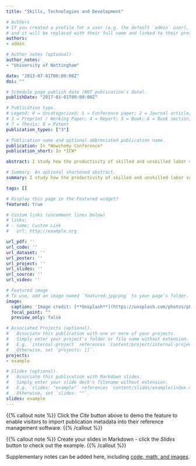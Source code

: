 ```yaml
---
title: "Skills, Technologies and Development"

# Authors
# If you created a profile for a user (e.g. the default `admin` user), write the username (folder name) here 
# and it will be replaced with their full name and linked to their profile.
authors:
- admin

# Author notes (optional)
author_notes:
- "University of Nottingham"

date: "2013-07-01T00:00:00Z"
doi: ""

# Schedule page publish date (NOT publication's date).
publishDate: "2017-01-01T00:00:00Z"

# Publication type.
# Legend: 0 = Uncategorized; 1 = Conference paper; 2 = Journal article;
# 3 = Preprint / Working Paper; 4 = Report; 5 = Book; 6 = Book section;
# 7 = Thesis; 8 = Patent
publication_types: ["3"]

# Publication name and optional abbreviated publication name.
publication: In *Wowchemy Conference*
publication_short: In *ICW*

abstract: I study how the productivity of skilled and unskilled labor varies with development. Using harmonized, occupational labor market outcomes for a broad set of countries across the development spectrum, I document that employment in high-skill occupations, or jobs that are relatively more intensive in non-routine cognitive tasks, grows with development. In addition, the income of workers in high-skill occupations falls relative to earnings in low-skill occupations as countries grow richer. To understand the forces driving these findings, I develop a stylized model of the labor market across development. In the model, labor productivity is determined endogenously as a result of the selection of heterogeneous workers into occupations and education. I use a quantitative version of the model to decompose the observed decline in relative labor income between less-developed countries and the US into a component embedded in technologies, or relative skilled labor efficiency, and a fraction due to workers' characteristics, or relative skilled labor quality. I find that relative quality explains 25 percent of the decline in relative labor income, with the remaining fraction due to relative efficiency. In less-developed countries, the relatively few skilled workers are the most productive in performing high-skill jobs, which reduces the magnitude of skill-biased technological progress needed to rationalize the cross-country data by one half when compared to a world where labor quality is purely determined by educational attainment.

# Summary. An optional shortened abstract.
summary: I study how the productivity of skilled and unskilled labor varies with development. Using harmonized, occupational labor market outcomes for a broad set of countries across the development spectrum, I document that employment in high-skill occupations, or jobs that are relatively more intensive in non-routine cognitive tasks, grows with development. In addition, the income of workers in high-skill occupations falls relative to earnings in low-skill occupations as countries grow richer. To understand the forces driving these findings, I develop a stylized model of the labor market across development. In the model, labor productivity is determined endogenously as a result of the selection of heterogeneous workers into occupations and education. I use a quantitative version of the model to decompose the observed decline in relative labor income between less-developed countries and the US into a component embedded in technologies, or relative skilled labor efficiency, and a fraction due to workers' characteristics, or relative skilled labor quality. I find that relative quality explains 25 percent of the decline in relative labor income, with the remaining fraction due to relative efficiency. In less-developed countries, the relatively few skilled workers are the most productive in performing high-skill jobs, which reduces the magnitude of skill-biased technological progress needed to rationalize the cross-country data by one half when compared to a world where labor quality is purely determined by educational attainment.

tags: []

# Display this page in the Featured widget?
featured: true

# Custom links (uncomment lines below)
# links:
# - name: Custom Link
#   url: http://example.org

url_pdf: ''
url_code: ''
url_dataset: ''
url_poster: ''
url_project: ''
url_slides: ''
url_source: ''
url_video: ''

# Featured image
# To use, add an image named `featured.jpg/png` to your page's folder. 
image:
  caption: 'Image credit: [**Unsplash**](https://unsplash.com/photos/pLCdAaMFLTE)'
  focal_point: ""
  preview_only: false

# Associated Projects (optional).
#   Associate this publication with one or more of your projects.
#   Simply enter your project's folder or file name without extension.
#   E.g. `internal-project` references `content/project/internal-project/index.md`.
#   Otherwise, set `projects: []`.
projects:
- example

# Slides (optional).
#   Associate this publication with Markdown slides.
#   Simply enter your slide deck's filename without extension.
#   E.g. `slides: "example"` references `content/slides/example/index.md`.
#   Otherwise, set `slides: ""`.
slides: example
---
```


{{% callout note %}}
Click the *Cite* button above to demo the feature to enable visitors to import publication metadata into their reference management software.
{{% /callout %}}

{{% callout note %}}
Create your slides in Markdown - click the *Slides* button to check out the example.
{{% /callout %}}

Supplementary notes can be added here, including [code, math, and images](https://wowchemy.com/docs/writing-markdown-latex/).
